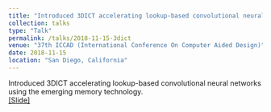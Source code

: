 ```yaml
---
title: "Introduced 3DICT accelerating lookup-based convolutional neural networks"
collection: talks
type: "Talk"
permalink: /talks/2018-11-15-3dict
venue: "37th ICCAD (International Conference On Computer Aided Design)"
date: 2018-11-15
location: "San Diego, California"
---
```

Introduced 3DICT accelerating lookup-based convolutional neural networks using the emerging memory technology. <br>
[[Slide]](http://qianlou.github.io/files/2018-11-15-3dict.pdf)
